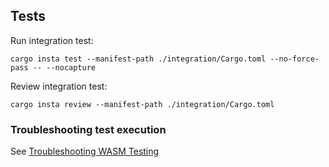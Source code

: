 ## Tests

Run integration test:

```
cargo insta test --manifest-path ./integration/Cargo.toml --no-force-pass -- --nocapture
```

Review integration test:

```
cargo insta review --manifest-path ./integration/Cargo.toml
```

### Troubleshooting test execution

See [Troubleshooting WASM Testing](../docs/troubleshooting-wasm-testing.md)
